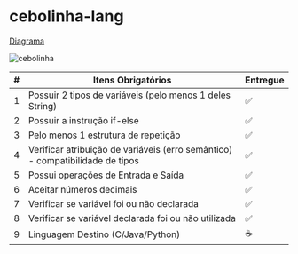 # cebolinha-lang

[Diagrama](https://drive.google.com/file/d/1gITCoo0JwcRoidX-gHzNvv3FYuWvphdi/view?usp=sharing)



<img src="https://arquivos.tribunadepetropolis.com.br/media/2020/10/09051143/1ed573d07a66f0dfd57012f041738d76-900x675.jpg" alt="cebolinha" title="cebolinha" />


|#|Itens Obrigatórios|Entregue|
|---|---|---|
|1|Possuir 2 tipos de variáveis (pelo menos 1 deles String)                       |✅|
|2|Possuir a instrução if-else                                                    |✅|
|3|Pelo menos 1 estrutura de repetição                                            |✅|
|4|Verificar atribuição de variáveis (erro semântico) - compatibilidade de tipos  |✅|
|5|Possui operações de Entrada e Saída                                            |✅|
|6|Aceitar números decimais                                                       |✅|
|7|Verificar se variável foi ou não declarada                                     |✅|
|8|Verificar se variável declarada foi ou não utilizada                           |✅|
|9|Linguagem Destino (C/Java/Python)                                              |‍☕|